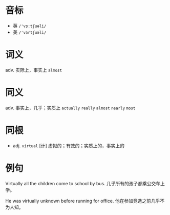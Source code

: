 # 音标

- 英 `/'vɜːtʃuəli/`
- 美 `/ˈvɜrtʃuəli/`

# 词义

adv. 实际上，事实上
`almost`

# 同义

adv. 事实上，几乎；实质上
`actually` `really` `almost` `nearly` `most`

# 同根

- adj. `virtual` [计] 虚拟的；有效的；实质上的，事实上的

# 例句

Virtually all the children come to school by bus.
几乎所有的孩子都乘公交车上学。

He was virtually unknown before running for office.
他在参加竞选之前几乎不为人知。


